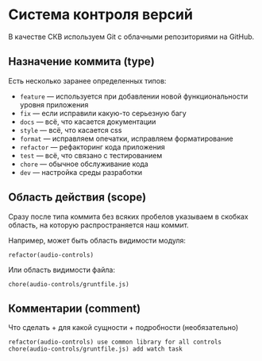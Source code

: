 # Система контроля версий

В качестве СКВ используем Git с облачными репозиториями на GitHub.

## Назначение коммита (type)
Есть несколько заранее определенных типов:
- ```feature``` — используется при добавлении новой функциональности уровня приложения
- ```fix``` — если исправили какую-то серьезную багу
- ```docs``` — всё, что касается документации
- ```style``` — всё, что касается css
- ```format``` — исправляем опечатки, исправляем форматирование
- ```refactor``` — рефакторинг кода приложения
- ```test``` — всё, что связано с тестированием
- ```chore``` — обычное обслуживание кода
- ```dev``` — настройка среды разработки


## Область действия (scope)
Сразу после типа коммита без всяких пробелов указываем в скобках область, на которую распространяется наш коммит.

Например, может быть область видимости модуля:
```git
refactor(audio-controls)
```

Или область видимости файла:
```git
chore(audio-controls/gruntfile.js)
```

## Комментарии (comment)
Что сделать + для какой сущности + подробности (необязательно)
```git
refactor(audio-controls) use common library for all controls
chore(audio-controls/gruntfile.js) add watch task
```

